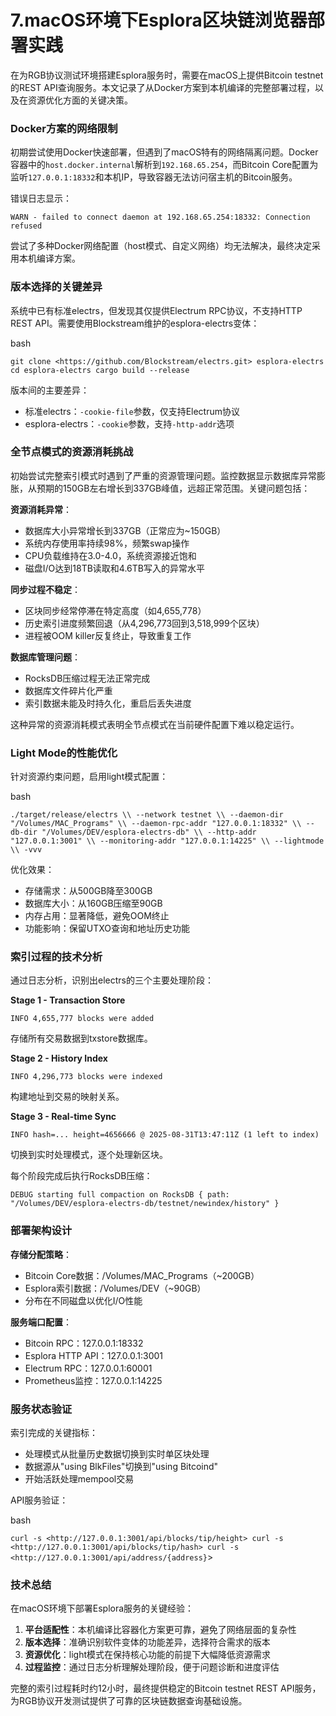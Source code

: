 # 7.macOS环境下Esplora区块链浏览器部署实践

在为RGB协议测试环境搭建Esplora服务时，需要在macOS上提供Bitcoin testnet的REST API查询服务。本文记录了从Docker方案到本机编译的完整部署过程，以及在资源优化方面的关键决策。

### Docker方案的网络限制

初期尝试使用Docker快速部署，但遇到了macOS特有的网络隔离问题。Docker容器中的`host.docker.internal`解析到`192.168.65.254`，而Bitcoin Core配置为监听`127.0.0.1:18332`和本机IP，导致容器无法访问宿主机的Bitcoin服务。

错误日志显示：

`WARN - failed to connect daemon at 192.168.65.254:18332: Connection refused`

尝试了多种Docker网络配置（host模式、自定义网络）均无法解决，最终决定采用本机编译方案。

### 版本选择的关键差异

系统中已有标准electrs，但发现其仅提供Electrum RPC协议，不支持HTTP REST API。需要使用Blockstream维护的esplora-electrs变体：

bash

`git clone <https://github.com/Blockstream/electrs.git> esplora-electrs cd esplora-electrs cargo build --release`

版本间的主要差异：

* 标准electrs：`-cookie-file`参数，仅支持Electrum协议
* esplora-electrs：`-cookie`参数，支持`-http-addr`选项

### 全节点模式的资源消耗挑战

初始尝试完整索引模式时遇到了严重的资源管理问题。监控数据显示数据库异常膨胀，从预期的150GB左右增长到337GB峰值，远超正常范围。关键问题包括：

**资源消耗异常**：

* 数据库大小异常增长到337GB（正常应为\~150GB）
* 系统内存使用率持续98%，频繁swap操作
* CPU负载维持在3.0-4.0，系统资源接近饱和
* 磁盘I/O达到18TB读取和4.6TB写入的异常水平

**同步过程不稳定**：

* 区块同步经常停滞在特定高度（如4,655,778）
* 历史索引进度频繁回退（从4,296,773回到3,518,999个区块）
* 进程被OOM killer反复终止，导致重复工作

**数据库管理问题**：

* RocksDB压缩过程无法正常完成
* 数据库文件碎片化严重
* 索引数据未能及时持久化，重启后丢失进度

这种异常的资源消耗模式表明全节点模式在当前硬件配置下难以稳定运行。

### Light Mode的性能优化

针对资源约束问题，启用light模式配置：

bash

`./target/release/electrs \\ --network testnet \\ --daemon-dir "/Volumes/MAC_Programs" \\ --daemon-rpc-addr "127.0.0.1:18332" \\ --db-dir "/Volumes/DEV/esplora-electrs-db" \\ --http-addr "127.0.0.1:3001" \\ --monitoring-addr "127.0.0.1:14225" \\ --lightmode \\ -vvv`

优化效果：

* 存储需求：从500GB降至300GB
* 数据库大小：从160GB压缩至90GB
* 内存占用：显著降低，避免OOM终止
* 功能影响：保留UTXO查询和地址历史功能

### 索引过程的技术分析

通过日志分析，识别出electrs的三个主要处理阶段：

**Stage 1 - Transaction Store**

`INFO 4,655,777 blocks were added`

存储所有交易数据到txstore数据库。

**Stage 2 - History Index**

`INFO 4,296,773 blocks were indexed`

构建地址到交易的映射关系。

**Stage 3 - Real-time Sync**

`INFO hash=... height=4656666 @ 2025-08-31T13:47:11Z (1 left to index)`

切换到实时处理模式，逐个处理新区块。

每个阶段完成后执行RocksDB压缩：

`DEBUG starting full compaction on RocksDB { path: "/Volumes/DEV/esplora-electrs-db/testnet/newindex/history" }`

### 部署架构设计

**存储分配策略**：

* Bitcoin Core数据：/Volumes/MAC\_Programs（\~200GB）
* Esplora索引数据：/Volumes/DEV（\~90GB）
* 分布在不同磁盘以优化I/O性能

**服务端口配置**：

* Bitcoin RPC：127.0.0.1:18332
* Esplora HTTP API：127.0.0.1:3001
* Electrum RPC：127.0.0.1:60001
* Prometheus监控：127.0.0.1:14225

### 服务状态验证

索引完成的关键指标：

* 处理模式从批量历史数据切换到实时单区块处理
* 数据源从"using BlkFiles"切换到"using Bitcoind"
* 开始活跃处理mempool交易

API服务验证：

bash

`curl -s <http://127.0.0.1:3001/api/blocks/tip/height> curl -s <http://127.0.0.1:3001/api/blocks/tip/hash> curl -s <http://127.0.0.1:3001/api/address/{address}`>

### 技术总结

在macOS环境下部署Esplora服务的关键经验：

1. **平台适配性**：本机编译比容器化方案更可靠，避免了网络层面的复杂性
2. **版本选择**：准确识别软件变体的功能差异，选择符合需求的版本
3. **资源优化**：light模式在保持核心功能的前提下大幅降低资源需求
4. **过程监控**：通过日志分析理解处理阶段，便于问题诊断和进度评估

完整的索引过程耗时约12小时，最终提供稳定的Bitcoin testnet REST API服务，为RGB协议开发测试提供了可靠的区块链数据查询基础设施。
